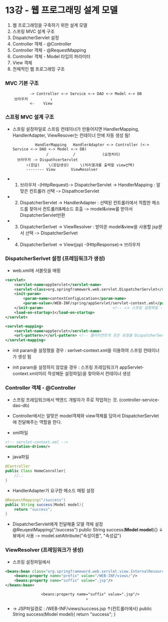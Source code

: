 # 13강 - 웹 프로그래밍 설계 모델
1. 웹 프로그래밍을 구축하기 위한 설계 모델
2. 스프링 MVC 설계 구조
3. DispatcherServlet 설정
4. Controller 객체 - @Controller
5. Controller 객체 - @RequestMapping
6. Controller 객체 - Model 타입의 파라미터
7. View 객체
8. 전체적인 웹 프로그래밍 구조

### MVC 기본 구조

		 	   -> Controller <-> Service <-> DAO <-> Model <-> DB
		브라우저		  ↓
			   <-    View

### 스프링 MVC 설계 구조
- 스프링 설정파일로 스프링 컨테이너가 만들어지면 HandlerMapping, HandlerAdapter, ViewResover는 컨테이너 안에 자동 생성 됨!
 
		    	HandlerMapping	 HandlerAdapter <-> Controller (<-> Service <-> DAO <-> Model <-> DB)
					 /           /            (요청처리)
		브라우저 -> DispathcerServlet 
			↑(응답)	 \(응답생성)	 \(처리결과를 출력할 view선택)
			-------- View		ViewResolver


- 1. 브라우저 -(HttpRequest)-> DispatcherServlet -> HandlerMapping : 알맞은 컨트롤러 선택 -> DispathcerServlet
- 2. DispatcherServlet -> HandlerAdapter : 선택된 컨트롤러에서 적합한 메소드를 찾아서 컨트롤러&메소드 호출 -> model&view를 받아서 DispatcherServlet반환 
- 3. DispatcherSerlvet -> ViewResolver : 받아온 model&view을 사용할 jsp문서 선택 -> DispatcherSerlvet 
- 4. DispatcherSerlvet -> View(jsp) -(HttpResponse)-> 브라우저 

### DispatcherSerlvet 설정 (프레임워크가 생성)
- web.xml에 서블릿을 매핑
``` xml
<servlet>
	<servlet-name>appServlet</servlet-name>
	<servlet-class>org.springframework.web.servlet.DispatcherServlet</servlet-class>
	<init-param>
		<param-name>contextConfigLocation</param-name>
		<param-value>/WEB-INF/spring/appServlet/servlet-context.xml</param-value>
	</init-param>								<!-- ㄴ> 스프링 설정파일 -->		
	<load-on-startup>1</load-on-startup>
</servlet>

<servlet-mapping>
	<servlet-name>appServlet</servlet-name>
	<url-pattern>/</url-pattern> <!-- 클라이언트의 모든 요청을 DispatcherServlet에게 보냄-->
</servlet-mapping>
``` 
- init param을 설정했을 경우
: serlvet-context.xml을 이용하여 스프링 컨테이너가 생성 됨

- init param을 설정하지 않았을 경우
:  스프링 프레임워크가 appServlet-context.xml(미리 작성해둔 설정파일)을 찾아와서 컨테이너 생성


### Controller 객체 - @Controller
- 스프링 프레임워크에서 백엔드 개발자가 주로 작업하는 것. (controller-service-dao-db)
- Controller에서는 알맞은 model객체와 view객체를 담아서 DispatcherServlet 에 전달해주는 역할을 한다.

- xml파일
``` xml
<!-- servlet-context.xml -->
<annotation-driven/>
```
- java파일
``` java
@Controller
public Class HomeConroller{
	//..
}
```

- HandlerAdapter가 요구한 메소드 매핑 설정
```java
@RequestMapping("/success")
public String success(Model model){
	return "success";
}
```

- DispatcherServlet에게 전달해줄 모델 객체 설정 
    @ReuqestMapping("/success")
    public String success(**Model model**){}
							     ↓
			뷰에서 사용 ->	model.setAttribute("속성이름", "속성값")	    


### ViewResolver (프레임워크가 생성) 
- 스프링 설정파일에서
``` xml
<beans:bean class="org.springframeword.web.servlet.view.InternalResourceViewResolver">
	<beans:property name="prefix" value="/WEB-INF/views/"/>
	<beans:property name="suffix" value=".jsp"/>
</beans:bean>
```	
					<beans:property name="suffix" value=".jsp"/>								
										↓	
- -> JSP파일경로 : /WEB-INF/views/success.jsp
									↑(컨트롤러에서)
						public String success(Model model){
							return "success";
						}

